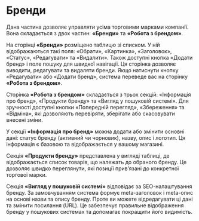 # Бренди

Дана частина дозволяє управляти усіма торговими марками компанії. Вона складається з двох частин: **«Бренди»** та **«Робота з брендом»**.

На сторінці **«Бренди»** розміщено таблицю зі списком. У ній відображаються такі поля: «Обрати», «Картинка», «Заголовок», «Статус», «Редагувати» та «Видалити». Також доступні кнопка «Додати бренд» і поле пошуку для швидкої навігації. Ця сторінка дозволяє виводити, редагувати та видаляти бренди. Якщо натиснути кнопку «Редагувати» або «Додати бренд», система переведе вас на сторінку **«Робота з брендом»**.

Сторінка **«Робота з брендом»** складається з трьох секцій: «Інформація про бренд», «Продукти бренду» та «Вигляд у пошуковій системі». Для зручності доступні кнопки «Попередній перегляд», «Збереження» та «Відміна», які дозволяють перевіряти, зберігати або скасовувати внесені зміни.

У секції **«Інформація про бренд»** можна додати або змінити основні дані: статус бренду (активний чи чорновик), назву, опис і логотип. Ця інформація є базовою та відображається у вашому магазині.

Секція **«Продукти бренду»** представлена у вигляді таблиці, де відображається список товарів, що належать до обраного бренду. Це дозволяє швидко переглянути, які позиції прив’язані до конкретної торгової марки.

Секція **«Вигляд у пошуковій системі»** відповідає за SEO-налаштування бренду. За замовчуванням система формує meta-заголовок і meta-опис на основі назви та опису бренду. Проте ви можете відредагувати ці дані та змінити посилання (URL). Це забезпечує правильне відображення бренду у пошукових системах та допомагає покращити його видимість.